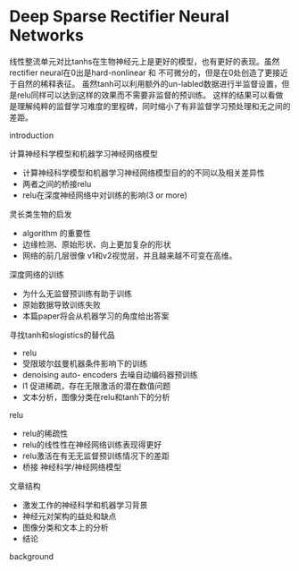 # Deep Sparse Rectifier Neural Networks

线性整流单元对比tanhs在生物神经元上是更好的模型，也有更好的表现。虽然rectifier neural在0出是hard-nonlinear 和 不可微分的，但是在0处创造了更接近于自然的稀释表征。 虽然tanh可以利用额外的un-labled数据进行半监督设置，但是relu同样可以达到这样的效果而不需要非监督的预训练。 这样的结果可以看做是理解纯粹的监督学习难度的里程碑，同时缩小了有非监督学习预处理和无之间的差距。


introduction

计算神经科学模型和机器学习神经网络模型
- 计算神经科学模型和机器学习神经网络模型目的的不同以及相关差异性
- 两者之间的桥接relu
- relu在深度神经网络中对训练的影响(3 or more)

灵长类生物的启发
- algorithm 的重要性
- 边缘检测、原始形状、向上更加复杂的形状
- 网络的前几层很像 v1和v2视觉层，并且越来越不可变在高维。

深度网络的训练
- 为什么无监督预训练有助于训练
- 原始数据导致训练失败
- 本篇paper将会从机器学习的角度给出答案

寻找tanh和slogistics的替代品
- relu
- 受限玻尔兹曼机器条件影响下的训练
- denoising auto- encoders  去噪自动编码器预训练
- l1 促进稀疏，存在无限激活的潜在数值问题
- 文本分析，图像分类在relu和tanh下的分析

relu
- relu的稀疏性
- relu的线性性在神经网络训练表现得更好
- relu激活在有无无监督预训练情况下的差距
- 桥接  神经科学/神经网络模型

文章结构
- 激发工作的神经科学和机器学习背景
- 神经元对架构的益处和缺点
- 图像分类和文本上的分析
- 结论



background


